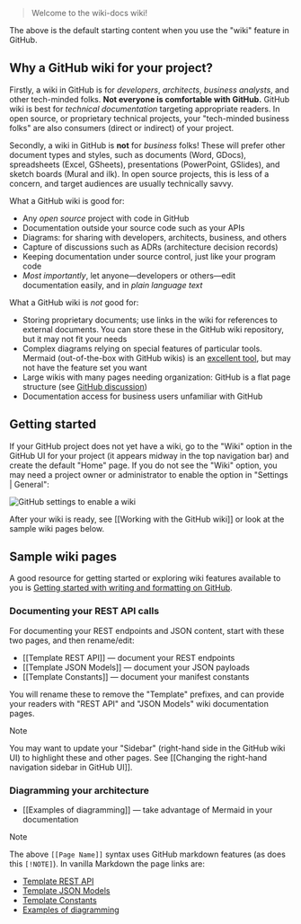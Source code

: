 > Welcome to the wiki-docs wiki!

The above is the default starting content when you use the "wiki" feature in
GitHub.

## Why a GitHub wiki for your project?

Firstly, a wiki in GitHub is for _developers_, _architects_, _business
analysts_, and other tech-minded folks.
**Not everyone is comfortable with GitHub.**
GitHub wiki is best for _technical documentation_ targeting appropriate
readers.
In open source, or proprietary technical projects, your "tech-minded business
folks" are also consumers (direct or indirect) of your project.

Secondly, a wiki in GitHub is **not** for _business_ folks!
These will prefer other document types and styles, such as documents (Word,
GDocs), spreadsheets (Excel, GSheets), presentations (PowerPoint, GSlides),
and sketch boards (Mural and ilk).
In open source projects, this is less of a concern, and target audiences are 
usually technically savvy.

What a GitHub wiki is good for:
- Any _open source_ project with code in GitHub
- Documentation outside your source code such as your APIs
- Diagrams: for sharing with developers, architects, business, and others
- Capture of discussions such as ADRs (architecture decision records)
- Keeping documentation under source control, just like your program code
- _Most importantly_, let anyone&mdash;developers or others&mdash;edit
  documentation easily, and in _plain language text_ 

What a GitHub wiki is _not_ good for:
- Storing proprietary documents; use links in the wiki for references to
  external documents.
  You can store these in the GitHub wiki repository, but it may not fit your
  needs
- Complex diagrams relying on special features of particular tools.
  Mermaid (out-of-the-box with GitHub wikis) is an [excellent
  tool](https://mermaid.js.org/intro/), but may not have the feature set you
  want
- Large wikis with many pages needing organization: GitHub is a flat page
  structure (see [GitHub
  discussion](https://github.com/orgs/community/discussions/23914))
- Documentation access for business users unfamiliar with GitHub

## Getting started

If your GitHub project does not yet have a wiki, go to the "Wiki" option in
the GitHub UI for your project (it appears midway in the top navigation bar)
and create the default "Home" page.
If you do not see the "Wiki" option, you may need a project owner or
administrator to enable the option in "Settings | General":

![GitHub settings to enable a wiki](https://github.com/binkley/wiki-docs/assets/186421/8f75980b-84e3-41ad-aa7e-e5f1f1ac5f62 "GitHub settings to enable a wiki")

After your wiki is ready, see [[Working with the GitHub wiki]] or look at
the sample wiki pages below.

## Sample wiki pages

A good resource for getting started or exploring wiki features available to
you is [Getting started with writing and formatting on
  GitHub](https://docs.github.com/en/get-started/writing-on-github/getting-started-with-writing-and-formatting-on-github).

### Documenting your REST API calls

For documenting your REST endpoints and JSON content, start with these two
pages, and then rename/edit:

* [[Template REST API]] &mdash; document your REST endpoints
* [[Template JSON Models]] &mdash; document your JSON payloads
* [[Template Constants]] &mdash; document your manifest constants

You will rename these to remove the "Template" prefixes, and can provide your
readers with "REST API" and "JSON Models" wiki documentation pages.

> [!NOTE]
> You may want to update your "Sidebar" (right-hand side in the GitHub wiki
> UI) to highlight these and other pages.
> See [[Changing the right-hand navigation sidebar in GitHub UI]].

### Diagramming your architecture

* [[Examples of diagramming]] &mdash; take advantage of Mermaid in your
  documentation

> [!NOTE]
> The above `[[Page Name]]` syntax uses GitHub markdown features (as does this
> `[!NOTE]`).
> In vanilla Markdown the page links are:
> * [Template REST API](./Template-REST-API.md)
> * [Template JSON Models](./Template-JSON-Models.md)
> * [Template Constants](./Template-Constants.md)
> * [Examples of diagramming](./Examples-of-diagramming.md)
